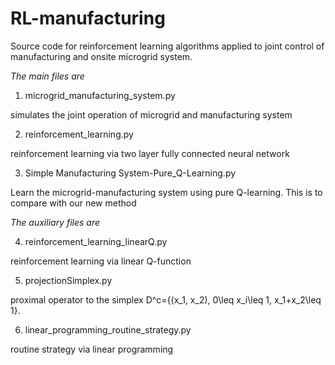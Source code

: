 # RL-manufacturing
Source code for reinforcement learning algorithms applied to joint control of manufacturing and onsite microgrid system. 

<i>The main files are </i>

1. microgrid_manufacturing_system.py 

simulates the joint operation of microgrid and manufacturing system

2. reinforcement_learning.py

reinforcement learning via two layer fully connected neural network

3. Simple Manufacturing System-Pure_Q-Learning.py

Learn the microgrid-manufacturing system using pure Q-learning. This is to compare with our new method

<i>The auxiliary files are </i>

4. reinforcement_learning_linearQ.py

reinforcement learning via linear Q-function

5. projectionSimplex.py

proximal operator to the simplex D^c={(x_1, x_2), 0\leq x_i\leq 1, x_1+x_2\leq 1}.

6. linear_programming_routine_strategy.py

routine strategy via linear programming

